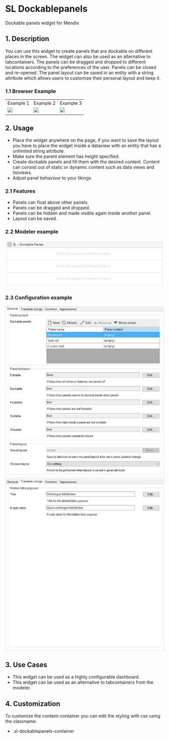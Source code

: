 # SL Dockablepanels

Dockable panels widget for Mendix

## 1\. Description

You can use this widget to create panels that are dockable on different places in the screen. The widget can also be used as an alternative to tabcontainers. The panels can be dragged and dropped to different locations according to the preferences of the user. Panels can be closed and re-opened. The panel layout can be saved in an entity with a string attribute which allows users to customize their personal layout and keep it.

### 1.1 Browser Example

<table><tbody><tr><td>Example 1</td><td>Example 2</td><td>Example 3</td></tr><tr><td><img src="https://raw.githubusercontent.com/simplylogicninjas/sl-widget-dockablepanels/main/docs/images/dockablepanels_browser_example.png" width="300"></td><td><img src="https://raw.githubusercontent.com/simplylogicninjas/sl-widget-dockablepanels/main/docs/images/dockablepanels_drag_panel.png" width="300"></td><td><img src="https://raw.githubusercontent.com/simplylogicninjas/sl-widget-dockablepanels/main/docs/images/dockablepanels_hidden_tabs.png" width="300"></td></tr></tbody></table>

## 2\. Usage

* Place the widget anywhere on the page, if you want to save the layout you have to place the widget inside a dataview with an entity that has a unlimited string attribute.
* Make sure the parent element has height specified.
* Create dockable panels and fill them with the desired content. Content can consist out of static or dynamic content such as data views and listviews.
* Adjust panel behaviour to your likings

### 2.1 Features

* Panels can float above other panels.
* Panels can be dragged and dropped.
* Panels can be hidden and made visible again inside another panel.
* Layout can be saved.

### 2.2 Modeler example

<img src="https://raw.githubusercontent.com/simplylogicninjas/sl-widget-dockablepanels/main/docs/images/dockablepanels_modeler_example.png" width="600">

### 2.3 Configuration example

<img src="https://raw.githubusercontent.com/simplylogicninjas/sl-widget-dockablepanels/main/docs/images/dockablepanels_general_tab.png" width="600"> <img src="https://raw.githubusercontent.com/simplylogicninjas/sl-widget-dockablepanels/main/docs/images/dockablepanels_translate_tab.png" width="600">

## 3\. Use Cases

* This widget can be used as a highly configurable dashboard.
* This widget can be used as an alternative to tabcontainers from the modeler.

## 4\. Customization

To customize the content-container you can edit the styling with css using the classname:

* .sl-dockablepanels-container
